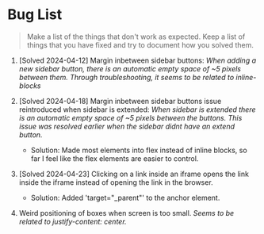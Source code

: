 # Bug List

> Make a list of the things that don't work as expected. Keep a list of things that you have fixed and try to document how you solved them.

1. [Solved 2024-04-12] Margin inbetween sidebar buttons: *When adding a new sidebar button, there is an automatic empty space of ~5 pixels between them. Through troubleshooting, it seems to be related to inline-blocks* 

2. [Solved 2024-04-18] Margin inbetween sidebar buttons issue reintroduced when sidebar is extended: *When sidebar is extended there is an automatic empty space of ~5 pixels between the buttons. This issue was resolved earlier when the sidebar didnt have an extend button.*
    * Solution: Made most elements into flex instead of inline blocks, so far I feel like the flex elements are easier to control.

3. [Solved 2024-04-23] Clicking on a link inside an iframe opens the link inside the iframe instead of opening the link in the browser.
    * Solution: Added 'target="_parent"' to the anchor element.

4. Weird positioning of boxes when screen is too small. *Seems to be related to justify-content: center.*